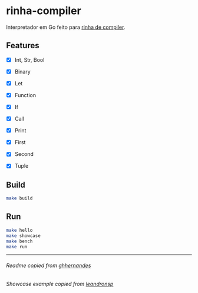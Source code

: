 # rinha-compiler

Interpretador em Go feito para [rinha de compiler](https://github.com/aripiprazole/rinha-de-compiler).

## Features

- [x] Int, Str, Bool
- [x] Binary
- [x] Let
- [x] Function
- [x] If
- [x] Call
- [x] Print
- [x] First
- [x] Second
- [x] Tuple


## Build

```bash
make build
```

## Run

```bash
make hello
make showcase
make bench
make run
```

---
###### Readme copied from [ghhernandes](https://github.com/ghhernandes/rinha-compiler-go)
###### Showcase example copied from [leandronsp](https://github.com/leandronsp/patropi)